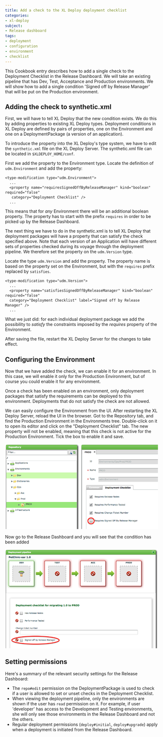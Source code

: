 ```yaml
---
title: Add a check to the XL Deploy deployment checklist
categories:
- xl-deploy
subject:
- Release dashboard
tags:
- deployment
- configuration
- environment
- checklist
---
```


This Cookbook entry describes how to add a single check to the Deployment Checklist in the Release Dashboard. We will take an existing pipeline that has Dev, Test, Acceptance and Production environments. We will show how to add a single condition 'Signed off by Release Manager' that will be put on the Production environment.

## Adding the check to synthetic.xml

First, we will have to tell XL Deploy that the new condition exists. We do this by adding properties to existing XL Deploy types. Deployment conditions in XL Deploy are defined by pairs of properties, one on the Environment and one on a DeploymentPackage (a version of an application).

To introduce the property into the XL Deploy's type system, we have to edit the `synthetic.xml` file on the XL Deploy Server. The synthetic.xml file can be located in `$XLDEPLOY_HOME/conf`.

First we add the property to the Environment type. Locate the definition of `udm.Environment` and add the property:

    <type-modification type="udm.Environment">
      ...
      <property name="requiresSignedOffByReleaseManager" kind="boolean" required="false" 
       category="Deployment Checklist" />
      ...
 
This means that for *any* Environment there will be an additional boolean property. The property has to start with the prefix `requires` in order to be picked up by the Release Dashboard. 

The next thing we have to do in the synthetic.xml is to tell XL Deploy that deployment packages will have a property that can satisfy the check specified above. Note that each version of an Application will have different sets of properties checked during its voyage through the deployment pipeline. We therefore set the property on the `udm.Version` type.

Locate the type `udm.Version` and add the property. The property name is based on the property set on the Environment, but with the `requires` prefix replaced by `satisfies`.

    <type-modification type="udm.Version">
      ...
      <property name="satisfiesSignedOffByReleaseManager" kind="boolean" required="false" 
      category="Deployment Checklist" label="Signed off by Release Manager" />
      ...

What we just did: for each individual deployment package we add the possibility to *satisfy* the constraints imposed by the *requires* property of the Environment.

After saving the file, restart the XL Deploy Server for the changes to take effect.


## Configuring the Environment

Now that we have added the check, we can enable it for an environment. In this case, we will enable it only for the Production Environment, but of course you could enable it for any environment. 

Once a check has been enabled on an environment, only deployment packages that satisfy the requirements can be deployed to this environment. Deployments that do not satisfy the check are not allowed.

We can easily configure the Environment from the UI. After restarting the XL Deploy Server, reload the UI in the browser. Got to the Repository tab, and find the Production Environment in the Environments tree. Double-click on it to open its editor and click on the "Deployment Checklist" tab. The new property will not be enabled, meaning that this check is not active for the Production Environment. Tick the box to enable it and save.

![image](images/releasedashboard-edit-environment.png) 

Now go to the Release Dashboard and you will see that the condition has been added 

![image](images/releasedashboard-pipeline.png) 


## Setting permissions

Here's a summary of the relevant security settings for the Release Dashboard:

 * The `repo#edit` permission on the DeploymentPackage is used to check if a user is allowed to set or unset checks in the Deployment Checklist.
 * When viewing the deployment pipeline, only the environments are shown if the user has `read` permission on it. For example, if user 'developer' has access to the Development and Testing environments, she will only see those environments in the Release Dashboard and not the others.
* Regular deployment permissions (`deploy#initial`, `deploy#upgrade`) apply when a deployment is initiated from the Release Dashboard.
